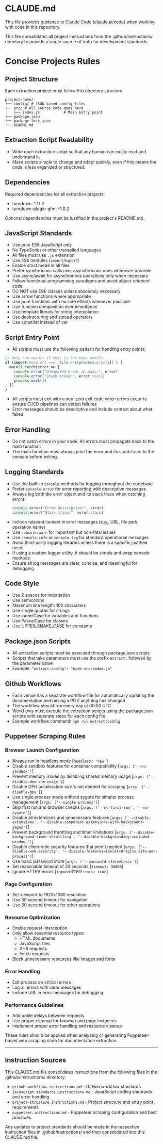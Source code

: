# CLAUDE.md

This file provides guidance to Claude Code (claude.ai/code) when working with
code in this repository.

This file consolidates all project instructions from the .github/instructions/
directory to provide a single source of truth for development standards.

# Concise Projects Rules

## Project Structure

Each extraction project must follow this directory structure:

```
project-name/
├── config/ # JSON based config files
├── src/ # All source code goes here
│   ├── index.js           # Main Entry point
├── package.json
├── package-lock.json
└── README.md
```

## Extraction Script Readability

- Write each extraction script so that any human can easily read and understand
  it.
- Make scripts simple to change and adapt quickly, even if this means the code
  is less organized or structured.

## Dependencies

Required dependencies for all extraction projects:

- turndown: ^7.1.2
- turndown-plugin-gfm: ^1.0.2

Optional dependencies must be justified in the project's README.md.

## JavaScript Standards

- Use pure ES6 JavaScript only
- No TypeScript or other transpiled languages
- All files must use `.js` extension
- Use ES6 modules (`import`/`export`)
- Enable strict mode in all files
- Prefer synchronous calls over asynchronous ones whenever possible
- Use async/await for asynchronous operations only when necessary
- Follow functional programming paradigms and avoid object-oriented code
- DO NOT use ES6 classes unless absolutely necessary
- Use arrow functions where appropriate
- Use pure functions with no side effects whenever possible
- Use function composition over inheritance
- Use template literals for string interpolation
- Use destructuring and spread operators
- Use const/let instead of var

## Script Entry Point

- All scripts must use the following pattern for handling entry points:

```javascript
// Only run main() if this is the main module
if (import.meta.url === `file://${process.argv[1]}`) {
  main().catch(error => {
    console.error("Unhandled error in main:", error)
    console.error("Stack trace:", error.stack)
    process.exit(1)
  })
}
```

- All scripts must exit with a non-zero exit code when errors occur to ensure
  CI/CD pipelines can detect failures
- Error messages should be descriptive and include context about what failed

## Error Handling

- Do not catch errors in your code. All errors must propagate back to the main
  function.
- The main function must always print the error and its stack trace to the
  console before exiting.

## Logging Standards

- Use the built-in `console` methods for logging throughout the codebase
- Prefer `console.error` for error reporting with descriptive messages
- Always log both the error object and its stack trace when catching errors:
  ```javascript
  console.error("Error description:", error)
  console.error("Stack trace:", error.stack)
  ```
- Include relevant context in error messages (e.g., URL, file path, operation
  name)
- Use `console.warn` for important but non-fatal issues
- Use `console.info` or `console.log` for standard operational messages
- Avoid third-party logging libraries unless there is a specific justified need
- If using a custom logger utility, it should be simple and wrap console methods
- Ensure all log messages are clear, concise, and meaningful for debugging

## Code Style

- Use 2 spaces for indentation
- Use semicolons
- Maximum line length: 100 characters
- Use single quotes for strings
- Use camelCase for variables and functions
- Use PascalCase for classes
- Use UPPER_SNAKE_CASE for constants

## Package.json Scripts

- All extraction scripts must be executed through package.json scripts
- Scripts that take parameters must use the prefix `extract:` followed by the
  parameter name
- Example: `"extract:config": "node src/index.js"`

## Github Workflows

- Each venue has a separate workflow file for automatically updating the
  documentation and raising a PR if anything has changed
- The workflow should run every day at 00:00 UTC
- Workflows must execute the extraction scripts using the package.json scripts
  with separate steps for each config file
- Example workflow command: `npm run extract:config`

## Puppeteer Scraping Rules

### Browser Launch Configuration

   - Always run in headless mode [`headless: 'new'`]
   - Disable sandbox features for container compatibility
     [`args: ['--no-sandbox']`]
   - Prevent memory issues by disabling shared memory usage
     [`args: ['--disable-dev-shm-usage']`]
   - Disable GPU acceleration as it's not needed for scraping
     [`args: ['--disable-gpu']`]
   - Use single process mode without zygote for simpler process management
     [`args: ['--single-process']`]
   - Skip first run and browser checks
     [`args: ['--no-first-run', '--no-zygote']`]
   - Disable all extensions and unnecessary features
     [`args: ['--disable-extensions', '--disable-component-extensions-with-background-pages']`]
   - Prevent background throttling and timer limitations
     [`args: ['--disable-background-timer-throttling', '--disable-backgrounding-occluded-windows']`]
   - Disable client-side security features that aren't needed
     [`args: ['--disable-web-security', '--disable-features=IsolateOrigins,site-per-process']`]
   - Use basic password store [`args: ['--password-store=basic']`]
   - Set reasonable timeout of 30 seconds [`timeout: 30000`]
   - Ignore HTTPS errors [`ignoreHTTPSErrors: true`]

### Page Configuration

- Set viewport to 1920x1080 resolution
- Use 30 second timeout for navigation
- Use 30 second timeout for other operations

### Resource Optimization

- Enable request interception
- Only allow essential resource types:
  - HTML documents
  - JavaScript files
  - XHR requests
  - Fetch requests
- Block unnecessary resources like images and fonts

### Error Handling

- Exit process on critical errors
- Log all errors with clear messages
- Include URL in error messages for debugging

### Performance Guidelines

- Add polite delays between requests
- Use proper cleanup for browser and page instances
- Implement proper error handling and resource cleanup

These rules should be applied when analyzing or generating Puppeteer-based web
scraping code for documentation extraction.

---

## Instruction Sources

This CLAUDE.md file consolidates instructions from the following files in the 
.github/instructions/ directory:

- `github-workflows.instructions.md` - GitHub workflow standards
- `javascript-standards.instructions.md` - JavaScript coding standards and error handling
- `project-structure.instructions.md` - Project structure and entry point requirements  
- `puppeteer.instructions.md` - Puppeteer scraping configuration and best practices

Any updates to project standards should be made in the respective instruction files
in .github/instructions/ and then consolidated into this CLAUDE.md file.
